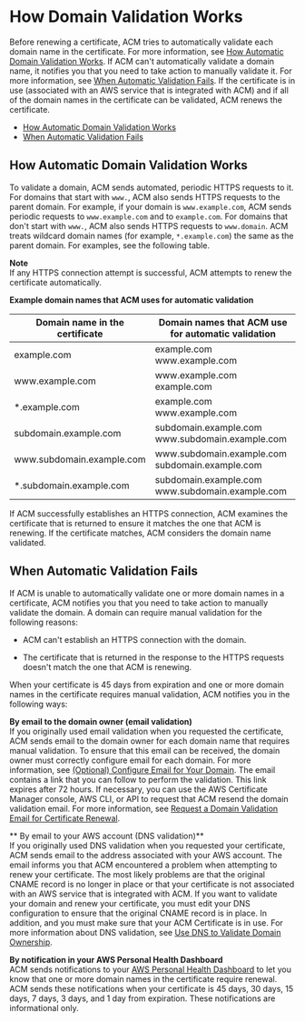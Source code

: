# How Domain Validation Works<a name="how-domain-validation-works"></a>

 Before renewing a certificate, ACM tries to automatically validate each domain name in the certificate\. For more information, see [How Automatic Domain Validation Works](#how-automatic-domain-validation-works)\. If ACM can't automatically validate a domain name, it notifies you that you need to take action to manually validate it\. For more information, see [When Automatic Validation Fails](#how-manual-domain-validation-works)\. If the certificate is in use \(associated with an AWS service that is integrated with ACM\) and if all of the domain names in the certificate can be validated, ACM renews the certificate\. 


+ [How Automatic Domain Validation Works](#how-automatic-domain-validation-works)
+ [When Automatic Validation Fails](#how-manual-domain-validation-works)

## How Automatic Domain Validation Works<a name="how-automatic-domain-validation-works"></a>

To validate a domain, ACM sends automated, periodic HTTPS requests to it\. For domains that start with `www.`, ACM also sends HTTPS requests to the parent domain\. For example, if your domain is `www.example.com`, ACM sends periodic requests to `www.example.com` and to `example.com`\. For domains that don't start with `www.`, ACM also sends HTTPS requests to `www.domain`\. ACM treats wildcard domain names \(for example, `*.example.com`\) the same as the parent domain\. For examples, see the following table\. 

**Note**  
If any HTTPS connection attempt is successful, ACM attempts to renew the certificate automatically\.


**Example domain names that ACM uses for automatic validation**  

|  Domain name in the certificate  |  Domain names that ACM use for automatic validation  | 
| --- | --- | 
|  example\.com  |  example\.com www\.example\.com  | 
|  www\.example\.com  |  www\.example\.com example\.com  | 
|  \*\.example\.com  |  example\.com www\.example\.com  | 
|  subdomain\.example\.com  |  subdomain\.example\.com www\.subdomain\.example\.com  | 
|  www\.subdomain\.example\.com  |  www\.subdomain\.example\.com subdomain\.example\.com  | 
|  \*\.subdomain\.example\.com  |  subdomain\.example\.com www\.subdomain\.example\.com  | 

If ACM successfully establishes an HTTPS connection, ACM examines the certificate that is returned to ensure it matches the one that ACM is renewing\. If the certificate matches, ACM considers the domain name validated\. 

## When Automatic Validation Fails<a name="how-manual-domain-validation-works"></a>

If ACM is unable to automatically validate one or more domain names in a certificate, ACM notifies you that you need to take action to manually validate the domain\. A domain can require manual validation for the following reasons: 

+ ACM can't establish an HTTPS connection with the domain\.

+ The certificate that is returned in the response to the HTTPS requests doesn't match the one that ACM is renewing\.

When your certificate is 45 days from expiration and one or more domain names in the certificate requires manual validation, ACM notifies you in the following ways: 

**By email to the domain owner \(email validation\)**  
If you originally used email validation when you requested the certificate, ACM sends email to the domain owner for each domain name that requires manual validation\. To ensure that this email can be received, the domain owner must correctly configure email for each domain\. For more information, see [\(Optional\) Configure Email for Your Domain](setup-email.md)\. The email contains a link that you can follow to perform the validation\. This link expires after 72 hours\. If necessary, you can use the AWS Certificate Manager console, AWS CLI, or API to request that ACM resend the domain validation email\. For more information, see [Request a Domain Validation Email for Certificate Renewal](request-domain-validation-email-for-renewal.md)\. 

** By email to your AWS account \(DNS validation\)**  
If you originally used DNS validation when you requested your certificate, ACM sends email to the address associated with your AWS account\. The email informs you that ACM encountered a problem when attempting to renew your certificate\. The most likely problems are that the original CNAME record is no longer in place or that your certificate is not associated with an AWS service that is integrated with ACM\. If you want to validate your domain and renew your certificate, you must edit your DNS configuration to ensure that the original CNAME record is in place\. In addition, and you must make sure that your ACM Certificate is in use\. For more information about DNS validation, see [Use DNS to Validate Domain Ownership](gs-acm-validate-dns.md)\. 

**By notification in your AWS Personal Health Dashboard**  
ACM sends notifications to your [AWS Personal Health Dashboard](https://phd.aws.amazon.com/phd/home#/dashboard/scheduled-changes) to let you know that one or more domain names in the certificate require renewal\. ACM sends these notifications when your certificate is 45 days, 30 days, 15 days, 7 days, 3 days, and 1 day from expiration\. These notifications are informational only\.